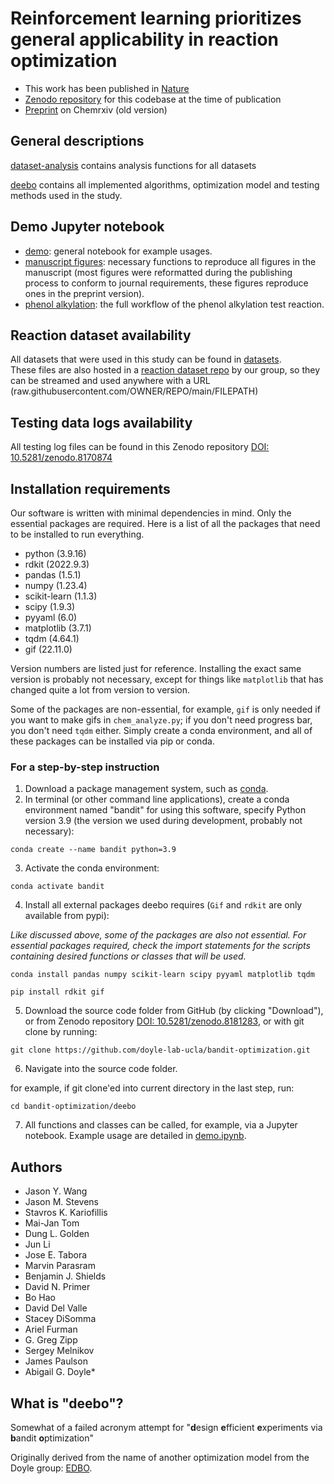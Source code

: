 # Reinforcement learning prioritizes general applicability in reaction optimization
- This work has been published in [Nature](https://www.nature.com/articles/s41586-024-07021-y)
- [Zenodo repository](https://zenodo.org/doi/10.5281/zenodo.8181283) for this codebase at the time of publication
- [Preprint](https://chemrxiv.org/engage/chemrxiv/article-details/64c7e2e1658ec5f7e5808425) on Chemrxiv (old version)


## General descriptions
[dataset-analysis](./dataset-analysis) contains analysis functions for all datasets 

[deebo](./deebo) contains all implemented algorithms, optimization model and testing methods used in the study. 

## Demo Jupyter notebook
- [demo](./deebo/demo.ipynb): general notebook for example usages. 
- [manuscript figures](./deebo/manuscript%20figures.ipynb): necessary functions to reproduce all figures in the manuscript (most figures were reformatted during the publishing process to conform to journal requirements, these figures reproduce ones in the preprint version).
- [phenol alkylation](./deebo/demo%20phenol%20akylation.ipynb): the full workflow of the phenol alkylation test reaction. 

## Reaction dataset availability
All datasets that were used in this study can be found in [datasets](./datasets).\
These files are also hosted in a [reaction dataset repo](https://github.com/doyle-lab-ucla/ochem-data/tree/main/deebo) by our group, so they can be streamed and used anywhere with a URL (raw.githubusercontent.com/OWNER/REPO/main/FILEPATH)

## Testing data logs availability
All testing log files can be found in this Zenodo repository [DOI: 10.5281/zenodo.8170874](https://zenodo.org/doi/10.5281/zenodo.8170874)

## Installation requirements
Our software is written with minimal dependencies in mind. Only the essential packages are required. 
Here is a list of all the packages that need to be installed to run everything.

- python (3.9.16)
- rdkit (2022.9.3)
- pandas (1.5.1)
- numpy (1.23.4)
- scikit-learn (1.1.3)
- scipy (1.9.3)
- pyyaml (6.0)
- matplotlib (3.7.1)
- tqdm (4.64.1)
- gif (22.11.0)

Version numbers are listed just for reference. 
Installing the exact same version is probably not necessary, 
except for things like `matplotlib` that has changed quite a lot from version to version.

Some of the packages are non-essential, for example, `gif` is only needed if you want to make gifs in `chem_analyze.py`;
if you don't need progress bar, you don't need `tqdm` either. Simply create a conda environment, and all of these packages
can be installed via pip or conda.

### For a step-by-step instruction
1. Download a package management system, such as [conda](https://docs.conda.io/en/latest/).
2. In terminal (or other command line applications), create a conda environment named "bandit" for using this software, specify Python version 3.9 (the version we used during development, probably not necessary):

`conda create --name bandit python=3.9`

3. Activate the conda environment:

`conda activate bandit`

4. Install all external packages deebo requires (`Gif` and `rdkit` are only available from pypi):

*Like discussed above, some of the packages are also not essential. For essential packages required, check the import statements for the scripts containing desired functions or classes that will be used.*

`conda install pandas numpy scikit-learn scipy pyyaml matplotlib tqdm`

`pip install rdkit gif`

5. Download the source code folder from GitHub (by clicking "Download"), or from Zenodo repository 
[DOI: 10.5281/zenodo.8181283](https://zenodo.org/doi/10.5281/zenodo.8181283), 
or with git clone by running:

`git clone https://github.com/doyle-lab-ucla/bandit-optimization.git`

6. Navigate into the source code folder.

for example, if git clone'ed into current directory in the last step, run: 

`cd bandit-optimization/deebo`

7. All functions and classes can be called, for example, via a Jupyter notebook.
Example usage are detailed in [demo.ipynb](./deebo/demo.ipynb).


## Authors
- Jason Y. Wang
- Jason M. Stevens
- Stavros K. Kariofillis
- Mai-Jan Tom
- Dung L. Golden
- Jun Li
- Jose E. Tabora
- Marvin Parasram
- Benjamin J. Shields
- David N. Primer
- Bo Hao
- David Del Valle
- Stacey DiSomma
- Ariel Furman
- G. Greg Zipp
- Sergey Melnikov
- James Paulson
- Abigail G. Doyle*

## What is "deebo"?
Somewhat of a failed acronym attempt for "**d**esign **e**fficient **e**xperiments via **b**andit **o**ptimization"

Originally derived from the name of another optimization model from the Doyle group: [EDBO](https://github.com/b-shields/edbo).

